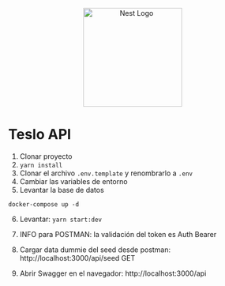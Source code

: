 <p align="center">
  <a href="http://nestjs.com/" target="blank"><img src="https://nestjs.com/img/logo-small.svg" width="200" alt="Nest Logo" /></a>
</p>


# Teslo API

1. Clonar proyecto
2. ```yarn install```
3. Clonar el archivo ```.env.template``` y renombrarlo a ```.env```
4. Cambiar las variables de entorno
5. Levantar la base de datos
```
docker-compose up -d
```

6. Levantar: ```yarn start:dev```


7. INFO para POSTMAN: la validación del token es Auth Bearer

8. Cargar data dummie del seed desde postman: http://localhost:3000/api/seed GET

8. Abrir Swagger en el navegador: http://localhost:3000/api
